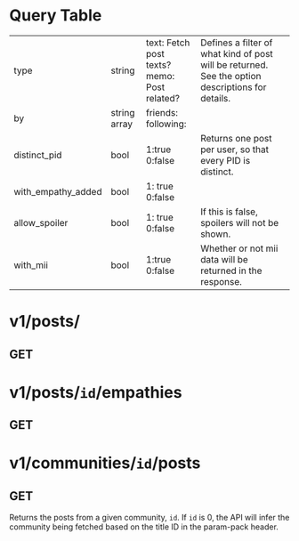 # Query Table

|                    |              |                                                 |                                                                                                  |
| ------------------ | ------------ | ----------------------------------------------- | ------------------------------------------------------------------------------------------------ |
| type               | string       | text: Fetch post texts?<br/>memo: Post related? | Defines a filter of what kind of post will be returned. See the option descriptions for details. |
| by                 | string array | friends:<br/>following:                         |                                                                                                  |
| distinct_pid       | bool         | 1:true<br/>0:false                              | Returns one post per user, so that every PID is distinct.                                        |
| with_empathy_added | bool         | 1: true<br/>0:false                             |                                                                                                  |
| allow_spoiler      | bool         | 1: true<br/>0:false                             | If this is false, spoilers will not be shown.                                                    |
| with_mii           | bool         | 1:true<br/>0:false                              | Whether or not mii data will be returned in the response.                                        |

# v1/posts/

## GET

# v1/posts/`id`/empathies

## GET

# v1/communities/`id`/posts

## GET

Returns the posts from a given community, `id`. If `id` is 0, the API will infer the community being fetched based on the title ID in the param-pack header.
